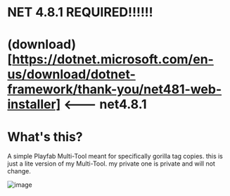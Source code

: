 # NET 4.8.1 REQUIRED!!!!!!

# (download)[https://dotnet.microsoft.com/en-us/download/dotnet-framework/thank-you/net481-web-installer] <--- net4.8.1

# What's this?

A simple Playfab Multi-Tool meant for specifically gorilla tag copies. this is just a lite version of my Multi-Tool. my private one is private and will not change.

![image](https://i.imgur.com/2p7rWa0.png)
